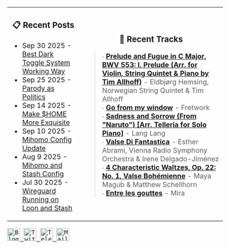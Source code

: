 <div align="center">
  <table>
    <tr>
      <td>
        <div align="center">
          <h3>📋 Recent Posts</h3>
        </div>
        <div align="left">
        
<!-- feed start -->
- Sep 30 2025 - [Best Dark Toggle System Working Way](https://gholts.top/posts/best-dark-toggle-system/)
- Sep 25 2025 - [Parody as Politics](https://gholts.top/posts/parody-as-politics/)
- Sep 14 2025 - [Make $HOME More Exquisite](https://gholts.top/posts/home-dir-organization/)
- Sep 10 2025 - [Mihomo Config Update](https://gholts.top/posts/yaml-update/)
- Aug 9 2025 - [Mihomo and Stash Config](https://gholts.top/posts/yaml/)
- Jul 30 2025 - [Wireguard Running on Loon and Stash](https://gholts.top/posts/wireguard/)
<!-- feed end -->
        
</div>
      </td>
      <td>
        <div align="center">
          <h3>🎵 Recent Tracks</h3>
        </div>
        <div align="left">
        
<!--START_LASTFM_RECENT:{"rows": 6}-->
> ∙ **[Prelude and Fugue in C Major, BWV 553: I. Prelude (Arr. for Violin, String Quintet & Piano by Tim Allhoff)](https://www.last.fm/music/Eldbj%C3%B8rg+Hemsing,+Norwegian+String+Quintet+&+Tim+Allhoff/_/Prelude+and+Fugue+in+C+Major,+BWV+553:+I.+Prelude+(Arr.+for+Violin,+String+Quintet+&+Piano+by+Tim+Allhoff))** - Eldbjørg Hemsing, Norwegian String Quintet & Tim Allhoff<br/>
> ∙ **[Go from my window](https://www.last.fm/music/Fretwork/_/Go+from+my+window)** - Fretwork<br/>
> ∙ **[Sadness and Sorrow (From "Naruto") [Arr. Telleria for Solo Piano]](https://www.last.fm/music/Lang+Lang/_/Sadness+and+Sorrow+(From+%22Naruto%22)+%5BArr.+Telleria+for+Solo+Piano%5D)** - Lang Lang<br/>
> ∙ **[Valse Di Fantastica](https://www.last.fm/music/Esther+Abrami,+Vienna+Radio+Symphony+Orchestra+&+Irene+Delgado-Jim%C3%A9nez/_/Valse+Di+Fantastica)** - Esther Abrami, Vienna Radio Symphony Orchestra & Irene Delgado-Jiménez<br/>
> ∙ **[4 Characteristic Waltzes, Op. 22: No. 1, Valse Bohémienne](https://www.last.fm/music/Maya+Magub+&+Matthew+Schellhorn/_/4+Characteristic+Waltzes,+Op.+22:+No.+1,+Valse+Boh%C3%A9mienne)** - Maya Magub & Matthew Schellhorn<br/>
> ∙ **[Entre les gouttes](https://www.last.fm/music/Mira/_/Entre+les+gouttes)** - Mira<br/>
<!--END_LASTFM_RECENT-->
        
</div>
      </td>
    </tr>
  </table>
</div>

<div align="left">
  <kbd>
    <a href="https://gholts.top/">
      <img
        src="https://img.shields.io/badge/Blog-black?logo=astro&logoColor=white&style=flat"
        alt="Blog"
        height="30"
      />
    </a>
  </kbd>
  <kbd>
    <a href="https://x.com/GhostMxv/">
      <img
        src="https://img.shields.io/badge/Twitter-black?logo=x&logoColor=white&style=flat"
        alt="Twitter"
        height="30"
      />
    </a>
  </kbd>
  <kbd>
    <a href="https://t.me/Gholts0c/">
      <img
        src="https://img.shields.io/badge/Telegram-blue?logo=telegram&logoColor=white&style=flat"
        alt="Telegram"
        height="30"
      />
    </a>
  </kbd>
  <kbd>
    <a href="mailto:gholts0@icloud.com">
      <img
        src="https://img.shields.io/badge/Mail-red?logo=gmail&logoColor=white&style=flat"
        alt="Mail"
        height="30"
      />
    </a>
  </kbd>
</div>
